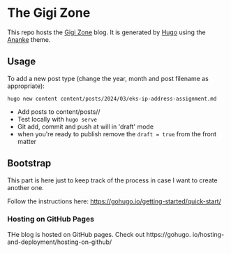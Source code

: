# The Gigi Zone

This repo hosts the [Gigi Zone](https://the-gigi.github.io/gigi-zone/) blog. It is generated
by [Hugo](https://gohugo.io/) using the [Ananke](https://themes.gohugo.io/themes/gohugo-theme-ananke/) theme.

## Usage

To add a new post type (change the year, month and post filename as appropriate):
```
hugo new content content/posts/2024/03/eks-ip-address-assignment.md
```

- Add posts to content/posts/<year>/<month>
- Test locally with `hugo serve`
- Git add, commit and push at will in 'draft' mode
- when you're ready to publish remove the `draft = true` from the front matter

## Bootstrap

This part is here just to keep track of the process in case I want to create another one.

Follow the instructions here:
https://gohugo.io/getting-started/quick-start/

### Hosting on GitHub Pages

THe blog is hosted on GitHub pages. Check out https://gohugo.
io/hosting-and-deployment/hosting-on-github/ 





